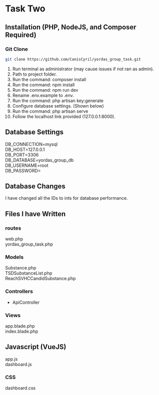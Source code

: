 # Task Two
## Installation (PHP, NodeJS, and Composer Required)

### Git Clone
```bash
git clone https://github.com/CanisCyril/yordas_group_task.git
```

1. Run terminal as administrator (may cause issues if not ran as admin).
2. Path to project folder.
3. Run the command: composer install
4. Run the command: npm install
5. Run the command: npm run dev
6. Rename .env.example to .env.
7. Run the command: php artisan key:generate
8. Configure database settings. (Shown below)
9. Run the command: php artisan serve
10. Follow the localhost link provided (127.0.0.1:8000).

## Database Settings

DB_CONNECTION=mysql  
DB_HOST=127.0.0.1  
DB_PORT=3306  
DB_DATABASE=yordas_group_db  
DB_USERNAME=root  
DB_PASSWORD=  

## Database Changes

I have changed all the IDs to ints for database performance.

## Files I have Written

### routes

web.php  
yordas_group_task.php  

### Models

Substance.php  
TSDSubstanceList.php  
ReachSVHCCandidSubstance.php  

### Controllers

- ApiController

### Views

app.blade.php  
index.blade.php  

## Javascript (VueJS)

app.js  
dashboard.js  

### CSS

dashboard.css






